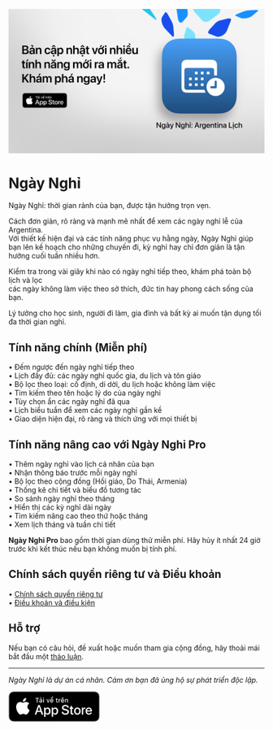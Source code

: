 [![Ngày Nghỉ App](images/banner.png)](https://apps.apple.com/app/id6744455042)  

# Ngày Nghỉ  

Ngày Nghỉ: thời gian rảnh của bạn, được tận hưởng trọn vẹn.  

Cách đơn giản, rõ ràng và mạnh mẽ nhất để xem các ngày nghỉ lễ của Argentina.  
Với thiết kế hiện đại và các tính năng phục vụ hằng ngày, Ngày Nghỉ giúp bạn lên kế hoạch cho những chuyến đi, kỳ nghỉ hay chỉ đơn giản là tận hưởng cuối tuần nhiều hơn.  

Kiểm tra trong vài giây khi nào có ngày nghỉ tiếp theo, khám phá toàn bộ lịch và lọc  
các ngày không làm việc theo sở thích, đức tin hay phong cách sống của bạn.  

Lý tưởng cho học sinh, người đi làm, gia đình và bất kỳ ai muốn tận dụng tối đa thời gian nghỉ.  

## Tính năng chính (Miễn phí)  

• Đếm ngược đến ngày nghỉ tiếp theo  
• Lịch đầy đủ: các ngày nghỉ quốc gia, du lịch và tôn giáo  
• Bộ lọc theo loại: cố định, di dời, du lịch hoặc không làm việc  
• Tìm kiếm theo tên hoặc lý do của ngày nghỉ  
• Tùy chọn ẩn các ngày nghỉ đã qua  
• Lịch biểu tuần để xem các ngày nghỉ gần kề  
• Giao diện hiện đại, rõ ràng và thích ứng với mọi thiết bị  

## Tính năng nâng cao với Ngày Nghỉ Pro  

• Thêm ngày nghỉ vào lịch cá nhân của bạn  
• Nhận thông báo trước mỗi ngày nghỉ  
• Bộ lọc theo cộng đồng (Hồi giáo, Do Thái, Armenia)  
• Thống kê chi tiết và biểu đồ tương tác  
• So sánh ngày nghỉ theo tháng  
• Hiển thị các kỳ nghỉ dài ngày  
• Tìm kiếm nâng cao theo thứ hoặc tháng  
• Xem lịch tháng và tuần chi tiết  

**Ngày Nghỉ Pro** bao gồm thời gian dùng thử miễn phí. Hãy hủy ít nhất 24 giờ trước khi kết thúc nếu bạn không muốn bị tính phí.  

## Chính sách quyền riêng tư và Điều khoản  

• [Chính sách quyền riêng tư](https://lucasditomase.github.io/feriados/vi/privacy-policy)  
• [Điều khoản và điều kiện](https://lucasditomase.github.io/feriados/vi/terms-and-conditions)  

## Hỗ trợ  

Nếu bạn có câu hỏi, đề xuất hoặc muốn tham gia cộng đồng, hãy thoải mái bắt đầu một [thảo luận](https://github.com/lucasditomase/feriados/discussions).  

---  

*Ngày Nghỉ là dự án cá nhân. Cảm ơn bạn đã ủng hộ sự phát triển độc lập.*  

<p align="left">  
  <a href="https://apps.apple.com/app/id6744455042">  
    <img src="images/download-badge.svg" alt="Tải xuống trên App Store" height="60">  
  </a>  
</p>  
